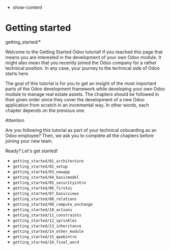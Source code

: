   - show-content

# Getting started

<div class="toctree" data-titlesonly="" data-glob="">

getting\_started/\*

</div>

Welcome to the Getting Started Odoo tutorial\! If you reached this page
that means you are interested in the development of your own Odoo
module. It might also mean that you recently joined the Odoo company for
a rather technical position. In any case, your journey to the technical
side of Odoo starts here.

The goal of this tutorial is for you to get an insight of the most
important parts of the Odoo development framework while developing your
own Odoo module to manage real estate assets. The chapters should be
followed in their given order since they cover the development of a new
Odoo application from scratch in an incremental way. In other words,
each chapter depends on the previous one.

<div class="attention">

<div class="title">

Attention

</div>

Are you following this tutorial as part of your technical onboarding as
an Odoo employee? Then, we ask you to complete all the chapters before
joining your new team.

</div>

Ready? Let's get started\!

  - `getting_started/01_architecture`
  - `getting_started/02_setup`
  - `getting_started/03_newapp`
  - `getting_started/04_basicmodel`
  - `getting_started/05_securityintro`
  - `getting_started/06_firstui`
  - `getting_started/07_basicviews`
  - `getting_started/08_relations`
  - `getting_started/09_compute_onchange`
  - `getting_started/10_actions`
  - `getting_started/11_constraints`
  - `getting_started/12_sprinkles`
  - `getting_started/13_inheritance`
  - `getting_started/14_other_module`
  - `getting_started/15_qwebintro`
  - `getting_started/16_final_word`
